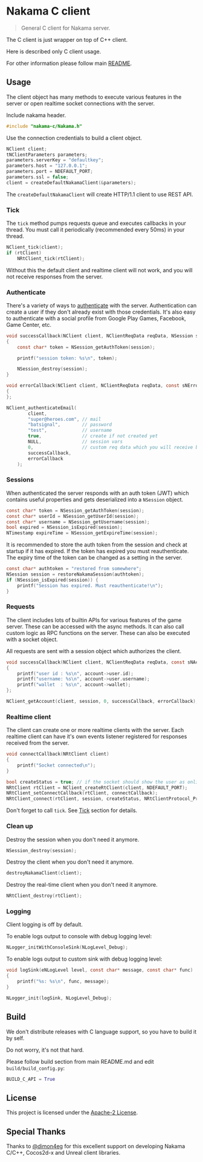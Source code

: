 Nakama C client
=============
> General C client for Nakama server.

The C client is just wrapper on top of C++ client.

Here is described only C client usage.

For other information please follow main [README](README.md).

## Usage

The client object has many methods to execute various features in the server or open realtime socket connections with the server.

Include nakama header.

```c
#include "nakama-c/Nakama.h"
```

Use the connection credentials to build a client object.

```c
NClient client;
tNClientParameters parameters;
parameters.serverKey = "defaultkey";
parameters.host = "127.0.0.1";
parameters.port = NDEFAULT_PORT;
parameters.ssl = false;
client = createDefaultNakamaClient(&parameters);
```

The `createDefaultNakamaClient` will create HTTP/1.1 client to use REST API.

### Tick

The `tick` method pumps requests queue and executes callbacks in your thread. You must call it periodically (recommended every 50ms) in your thread.

```c
NClient_tick(client);
if (rtClient)
    NRtClient_tick(rtClient);
```

Without this the default client and realtime client will not work, and you will not receive responses from the server.

### Authenticate

There's a variety of ways to [authenticate](https://heroiclabs.com/docs/authentication) with the server. Authentication can create a user if they don't already exist with those credentials. It's also easy to authenticate with a social profile from Google Play Games, Facebook, Game Center, etc.

```c
void successCallback(NClient client, NClientReqData reqData, NSession session)
{
    const char* token = NSession_getAuthToken(session);

    printf("session token: %s\n", token);

    NSession_destroy(session);
}

void errorCallback(NClient client, NClientReqData reqData, const sNError* error)
{
};

NClient_authenticateEmail(
        client,
        "super@heroes.com", // mail
        "batsignal",        // password
        "test",             // username
        true,               // create if not created yet
        NULL,               // session vars
        0,                  // custom req data which you will receive back in callback
        successCallback,
        errorCallback
    );
```

### Sessions

When authenticated the server responds with an auth token (JWT) which contains useful properties and gets deserialized into a `NSession` object.

```c
const char* token = NSession_getAuthToken(session);
const char* userId = NSession_getUserId(session);
const char* username = NSession_getUsername(session);
bool expired = NSession_isExpired(session);
NTimestamp expireTime = NSession_getExpireTime(session);
```

It is recommended to store the auth token from the session and check at startup if it has expired. If the token has expired you must reauthenticate. The expiry time of the token can be changed as a setting in the server.

```c
const char* authtoken = "restored from somewhere";
NSession session = restoreNakamaSession(authtoken);
if (NSession_isExpired(session)) {
    printf("Session has expired. Must reauthenticate!\n");
}
```

### Requests

The client includes lots of builtin APIs for various features of the game server. These can be accessed with the async methods. It can also call custom logic as RPC functions on the server. These can also be executed with a socket object.

All requests are sent with a session object which authorizes the client.

```c
void successCallback(NClient client, NClientReqData reqData, const sNAccount* account)
{
    printf("user id : %s\n", account->user.id);
    printf("username: %s\n", account->user.username);
    printf("wallet  : %s\n", account->wallet);
};

NClient_getAccount(client, session, 0, successCallback, errorCallback);
```

### Realtime client

The client can create one or more realtime clients with the server. Each realtime client can have it's own events listener registered for responses received from the server.

```c
void connectCallback(NRtClient client)
{
    printf("Socket connected\n");
}

bool createStatus = true; // if the socket should show the user as online to others.
NRtClient rtClient = NClient_createRtClient(client, NDEFAULT_PORT);
NRtClient_setConnectCallback(rtClient, connectCallback);
NRtClient_connect(rtClient, session, createStatus, NRtClientProtocol_Protobuf);
```

Don't forget to call `tick`. See [Tick](#tick) section for details.

### Clean up

Destroy the session when you don't need it anymore.

```c
NSession_destroy(session);
```

Destroy the client when you don't need it anymore.

```c
destroyNakamaClient(client);
```

Destroy the real-time client when you don't need it anymore.

```c
NRtClient_destroy(rtClient);
```

### Logging

Client logging is off by default.

To enable logs output to console with debug logging level:

```c
NLogger_initWithConsoleSink(NLogLevel_Debug);
```

To enable logs output to custom sink with debug logging level:

```c
void logSink(eNLogLevel level, const char* message, const char* func)
{
    printf("%s: %s\n", func, message);
}

NLogger_init(logSink, NLogLevel_Debug);
```

## Build

We don't distribute releases with C language support, so you have to build it by self.

Do not worry, it's not that hard.

Please follow build section from main README.md and edit `build/build_config.py`:

```py
BUILD_C_API = True
```

## License

This project is licensed under the [Apache-2 License](https://github.com/heroiclabs/nakama-dotnet/blob/master/LICENSE).

## Special Thanks

Thanks to [@dimon4eg](https://github.com/dimon4eg) for this excellent support on developing Nakama C/C++, Cocos2d-x and Unreal client libraries.
